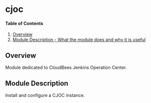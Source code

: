 # cjoc

#### Table of Contents

1. [Overview](#overview)
2. [Module Description - What the module does and why it is useful](#module-description)

## Overview

Module dedicated to CloudBees Jenkins Operation Center.

## Module Description

Install and configure a CJOC instance.
